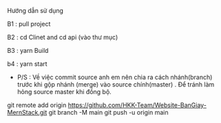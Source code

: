 Hướng dẫn sử dụng 

B1 : pull project 

B2 : cd Clinet and cd api (vào thư mục)

B3 : yarn Build 

b4 : yarn start


* P/S : Về việc commit source anh em nên chia ra cách nhánh(branch) trước khi gộp nhánh (merge) vào source chính(master) . Để tránh làm hỏng source master khi đồng bộ.


git remote add origin https://github.com/HKK-Team/Website-BanGiay-MernStack.git
git branch -M main
git push -u origin main